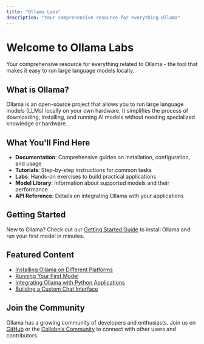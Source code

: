 ```yaml
---
title: "Ollama Labs"
description: "Your comprehensive resource for everything Ollama"
---
```


# Welcome to Ollama Labs

Your comprehensive resource for everything related to Ollama - the tool that makes it easy to run large language models locally.

## What is Ollama?

Ollama is an open-source project that allows you to run large language models (LLMs) locally on your own hardware. It simplifies the process of downloading, installing, and running AI models without needing specialized knowledge or hardware.

## What You'll Find Here

- **Documentation**: Comprehensive guides on installation, configuration, and usage
- **Tutorials**: Step-by-step instructions for common tasks
- **Labs**: Hands-on exercises to build practical applications
- **Model Library**: Information about supported models and their performance
- **API Reference**: Details on integrating Ollama with your applications

## Getting Started

New to Ollama? Check out our [Getting Started Guide](/docs/getting-started/) to install Ollama and run your first model in minutes.

## Featured Content

- [Installing Ollama on Different Platforms](/docs/getting-started/installation/)
- [Running Your First Model](/labs/lab1-running-first-model/)
- [Integrating Ollama with Python Applications](/labs/lab3-python-integration/)
- [Building a Custom Chat Interface](/labs/lab4-chat-interface/)

## Join the Community

Ollama has a growing community of developers and enthusiasts. Join us on [GitHub](https://github.com/ollama/ollama) or the [Collabnix Community](https://collabnix.com) to connect with other users and contributors.